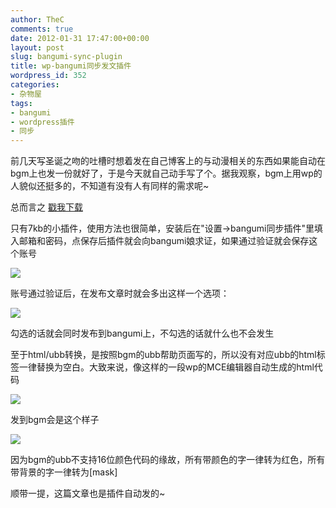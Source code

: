 ```yaml
---
author: TheC
comments: true
date: 2012-01-31 17:47:00+00:00
layout: post
slug: bangumi-sync-plugin
title: wp-bangumi同步发文插件
wordpress_id: 352
categories:
- 杂物屋
tags:
- bangumi
- wordpress插件
- 同步
---
```


前几天写圣诞之吻的吐槽时想着发在自己博客上的与动漫相关的东西如果能自动在bgm上也发一份就好了，于是今天就自己动手写了个。据我观察，bgm上用wp的人貌似还挺多的，不知道有没有人有同样的需求呢~

总而言之 <a href="http://wordpress.org/extend/plugins/wp-bangumi-sync-plugin/" target="_blank">戳我下载</a>

只有7kb的小插件，使用方法也很简单，安装后在"设置->bangumi同步插件"里填入邮箱和密码，点保存后插件就会向bangumi娘求证，如果通过验证就会保存这个账号

![](http://thec.u.qiniudn.com/tMs8n.jpg)

账号通过验证后，在发布文章时就会多出这样一个选项：

![](http://thec.u.qiniudn.com/4wVmG.jpg)

勾选的话就会同时发布到bangumi上，不勾选的话就什么也不会发生

至于html/ubb转换，是按照bgm的ubb帮助页面写的，所以没有对应ubb的html标签一律替换为空白。大致来说，像这样的一段wp的MCE编辑器自动生成的html代码

![](http://thec.u.qiniudn.com/pgIAk.jpg)

发到bgm会是这个样子

![](http://thec.u.qiniudn.com/YW8N4.jpg)

因为bgm的ubb不支持16位颜色代码的缘故，所有带颜色的字一律转为红色，所有带背景的字一律转为[mask]

顺带一提，这篇文章也是插件自动发的~
